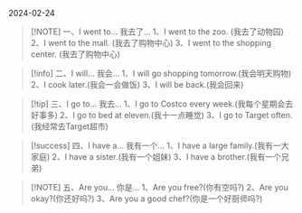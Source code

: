 2024-02-24

> [!NOTE] 一、I went to...
> 我去了...
> 1、I went  to the zoo. (我去了动物园)
> 2、I went  to the mall. (我去了购物中心)
> 3、I went  to  the shopping center. (我去了购物中心)


> [!info] 二、I will...
> 我会...
>1、I will go shopping tomorrow.(我会明天购物)
>2、I cook later.(我会一会做饭)
>3、I will be back.(我会回来)


> [!tip] 三、I go to...
> 我去...
> 1、I go to Costco  every week.(我每个星期会去好事多)
> 2、I go to bed at eleven.(我十一点睡觉)
> 3、I go to Target often.(我经常去Target超市)


> [!success] 四、I have a...
> 我有一个...
>1、I have a large family.(我有一大家庭)
>2、I have a sister.(我有一个姐妹)
>3、I have a brother.(我有一个兄弟)


> [!NOTE] 五、Are you...
> 你是...
> 1、Are you free?(你有空吗?)
> 2、Are you okay?(你还好吗?)
> 3、Are you a good chef?(你是一个好厨师吗?)
